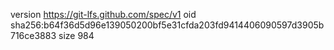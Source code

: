 version https://git-lfs.github.com/spec/v1
oid sha256:b64f36d5d96e139050200bf5e31cfda203fd9414406090597d3905b716ce3883
size 984
